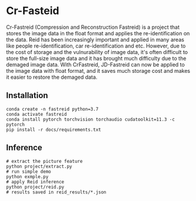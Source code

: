 # Cr-Fasteid
Cr-Fastreid (Compression and Reconstruction Fastreid) is a project that stores the image data in the float format and applies the re-identification on the data. Reid has been increasingly important and applied in many areas like people re-identification, car re-identification and etc. However, due to the cost of storage and the vulnurability of image data, it's often difficult to store the full-size image data and it has brought much difficulty due to the demaged image data. With CrFastreid, JD-Fastreid can now be applied to the image data with float format, and it saves much storage cost and makes it easier to restore the demaged data.
## Installation
```
conda create -n fastreid python=3.7
conda activate fastreid
conda install pytorch torchvision torchaudio cudatoolkit=11.3 -c pytorch
pip install -r docs/requirements.txt
```
## Inference
```shell
# extract the picture feature
python project/extract.py
# run simple demo
python exmple.py
# apply Reid inference
python project/reid.py
# results saved in reid_results/*.json
```
